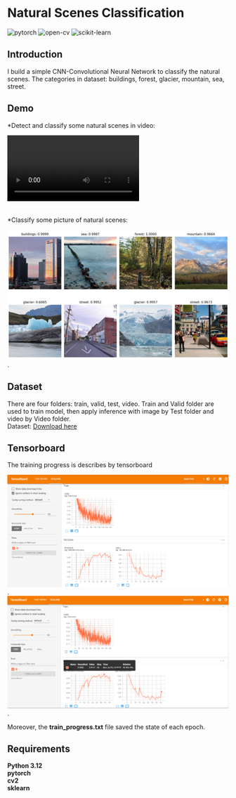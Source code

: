 # Natural Scenes Classification
![pytorch](https://img.shields.io/badge/pytorch-%23013243.svg?style=for-the-badge&logo=pytorch&logoColor=white)
![open-cv](https://img.shields.io/badge/open--cv-%23150458.svg?style=for-the-badge&logo=open-cv&logoColor=white)
![scikit-learn](https://img.shields.io/badge/scikit--learn-%23F7931E.svg?style=for-the-badge&logo=scikit-learn&logoColor=white)

## Introduction
I build a simple CNN-Convolutional Neural Network to classify the natural scenes. The categories in dataset: buildings, forest, glacier, mountain, sea, street.

## Demo
*Detect and classify some natural scenes in video: 

![...](https://github.com/tranvietcuong03/Natural_Scene_Classification/blob/master/Visualization/result.mp4)

<br>
*Classify some picture of natural scenes:

![...](https://github.com/tranvietcuong03/Natural_Scene_Classification/blob/master/Visualization/tests.png). <br>

## Dataset
There are four folders: train, valid, test, video. Train and Valid folder are used to train model, then apply inference with image by Test folder and video by Video folder. <br>
Dataset: [Download here](https://github.com/tranvietcuong03/Natural_Scene_Classification/tree/master/natural_scenes) <br>

## Tensorboard
The training progress is describes by tensorboard

![...](https://github.com/tranvietcuong03/Natural_Scene_Classification/blob/master/Visualization/tensorboard.png).
![...](https://github.com/tranvietcuong03/Natural_Scene_Classification/blob/master/Visualization/best_acc.png).

Moreover, the **train_progress.txt** file saved the state of each epoch.

## Requirements
**Python 3.12**<br>
**pytorch**<br>
**cv2**<br>
**sklearn**<br>
